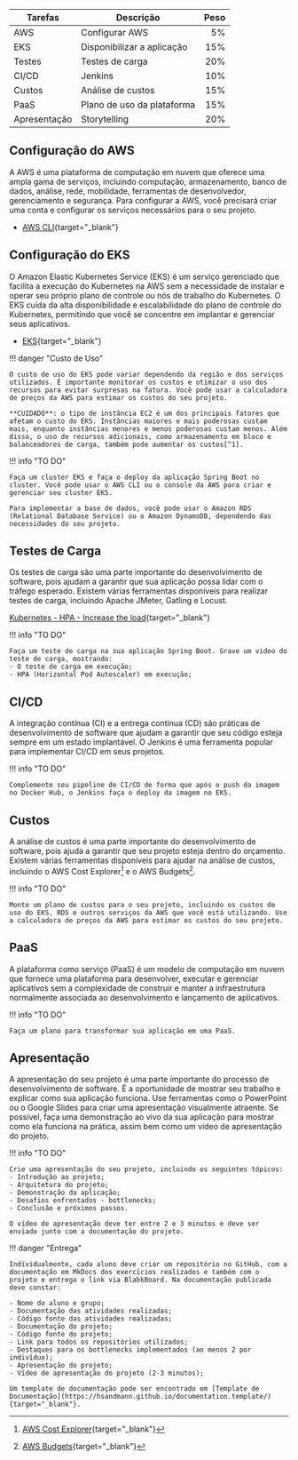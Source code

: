 

| Tarefas | Descrição | Peso |
|-|-|-:|
| AWS | Configurar AWS | 5% |
| EKS | Disponibilizar a aplicação | 15% |
| Testes | Testes de carga | 20% |
| CI/CD | Jenkins | 10% |
| Custos | Análise de custos | 15% |
| PaaS | Plano de uso da plataforma | 15% |
| Apresentação | Storytelling | 20% |


## Configuração do AWS

A AWS é uma plataforma de computação em nuvem que oferece uma ampla gama de serviços, incluindo computação, armazenamento, banco de dados, análise, rede, mobilidade, ferramentas de desenvolvedor, gerenciamento e segurança. Para configurar a AWS, você precisará criar uma conta e configurar os serviços necessários para o seu projeto.

- [AWS CLI](https://docs.aws.amazon.com/cli/latest/userguide/getting-started-install.html){target="_blank"}

## Configuração do EKS

O Amazon Elastic Kubernetes Service (EKS) é um serviço gerenciado que facilita a execução do Kubernetes na AWS sem a necessidade de instalar e operar seu próprio plano de controle ou nós de trabalho do Kubernetes. O EKS cuida da alta disponibilidade e escalabilidade do plano de controle do Kubernetes, permitindo que você se concentre em implantar e gerenciar seus aplicativos.

- [EKS](https://docs.aws.amazon.com/eks/latest/userguide/getting-started.html){target="_blank"}

!!! danger "Custo de Uso"

    O custo de uso do EKS pode variar dependendo da região e dos serviços utilizados. É importante monitorar os custos e otimizar o uso dos recursos para evitar surpresas na fatura. Você pode usar a calculadora de preços da AWS para estimar os custos do seu projeto.

    **CUIDADO**: o tipo de instância EC2 é um dos principais fatores que afetam o custo do EKS. Instâncias maiores e mais poderosas custam mais, enquanto instâncias menores e menos poderosas custam menos. Além disso, o uso de recursos adicionais, como armazenamento em bloco e balanceadores de carga, também pode aumentar os custos[^1].


!!! info "TO DO"

    Faça um cluster EKS e faça o deploy da aplicação Spring Boot no cluster. Você pode usar o AWS CLI ou o console da AWS para criar e gerenciar seu cluster EKS.

    Para implementar a base de dados, você pode usar o Amazon RDS (Relational Database Service) ou o Amazon DynamoDB, dependendo das necessidades do seu projeto. 


## Testes de Carga

Os testes de carga são uma parte importante do desenvolvimento de software, pois ajudam a garantir que sua aplicação possa lidar com o tráfego esperado. Existem várias ferramentas disponíveis para realizar testes de carga, incluindo Apache JMeter, Gatling e Locust.

[Kubernetes - HPA - Increase the load](https://kubernetes.io/docs/tasks/run-application/horizontal-pod-autoscale-walkthrough/#increase-load){target="_blank"}

!!! info "TO DO"

    Faça um teste de carga na sua aplicação Spring Boot. Grave um video do teste de carga, mostrando:
    - O teste de carga em execução;
    - HPA (Horizontal Pod Autoscaler) em execução;
    

## CI/CD

A integração contínua (CI) e a entrega contínua (CD) são práticas de desenvolvimento de software que ajudam a garantir que seu código esteja sempre em um estado implantável. O Jenkins é uma ferramenta popular para implementar CI/CD em seus projetos.

!!! info "TO DO"

    Complemente seu pipeline de CI/CD de forma que após o push da imagem no Docker Hub, o Jenkins faça o deploy da imagem no EKS.

## Custos

A análise de custos é uma parte importante do desenvolvimento de software, pois ajuda a garantir que seu projeto esteja dentro do orçamento. Existem várias ferramentas disponíveis para ajudar na análise de custos, incluindo o AWS Cost Explorer[^2] e o AWS Budgets[^3].

!!! info "TO DO"

    Monte um plano de custos para o seu projeto, incluindo os custos de uso do EKS, RDS e outros serviços da AWS que você está utilizando. Use a calculadora de preços da AWS para estimar os custos do seu projeto.


## PaaS

A plataforma como serviço (PaaS) é um modelo de computação em nuvem que fornece uma plataforma para desenvolver, executar e gerenciar aplicativos sem a complexidade de construir e manter a infraestrutura normalmente associada ao desenvolvimento e lançamento de aplicativos.

!!! info "TO DO"

    Faça um plano para transformar sua aplicação em uma PaaS.


## Apresentação

A apresentação do seu projeto é uma parte importante do processo de desenvolvimento de software. É a oportunidade de mostrar seu trabalho e explicar como sua aplicação funciona. Use ferramentas como o PowerPoint ou o Google Slides para criar uma apresentação visualmente atraente. Se possível, faça uma demonstração ao vivo da sua aplicação para mostrar como ela funciona na prática, assim bem como um vídeo de apresentação do projeto.

!!! info "TO DO"

    Crie uma apresentação do seu projeto, incluindo os seguintes tópicos:
    - Introdução ao projeto;
    - Arquitetura do projeto;
    - Demonstração da aplicação;
    - Desafios enfrentados - bottlenecks;
    - Conclusão e próximos passos.

    O vídeo de apresentação deve ter entre 2 e 3 minutos e deve ser enviado junto com a documentação do projeto.



!!! danger "Entrega"

    Individualmente, cada aluno deve criar um repositório no GitHub, com a documentação em MkDocs dos exercícios realizados e também com o projeto e entrega o link via BlabkBoard. Na documentação publicada deve constar:

    - Nome do aluno e grupo;
    - Documentação das atividades realizadas;
    - Código fonte das atividades realizadas;
    - Documentação do projeto;
    - Código fonte do projeto;
    - Link para todos os repositórios utilizados;
    - Destaques para os bottlenecks implementados (ao menos 2 por indivíduo);
    - Apresentação do projeto;
    - Vídeo de apresentação do projeto (2-3 minutos);
    
    Um template de documentação pode ser encontrado em [Template de Documentação](https://hsandmann.github.io/documentation.template/){target="_blank"}.

[^1]: [AWS Pricing Calculator](https://calculator.aws/#/){target="_blank"}
[^2]: [AWS Cost Explorer](https://aws.amazon.com/aws-cost-management/aws-cost-explorer/){target="_blank"}
[^3]: [AWS Budgets](https://aws.amazon.com/aws-cost-management/aws-budgets/){target="_blank"}
